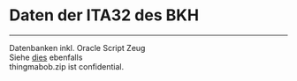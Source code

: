 # Daten der ITA32 des BKH
--------------------------------
Datenbanken inkl. Oracle Script Zeug<br />
Siehe [dies](https://github.com/LukH-MC/ITAoberstufe) ebenfalls<br />
thingmabob.zip ist confidential.